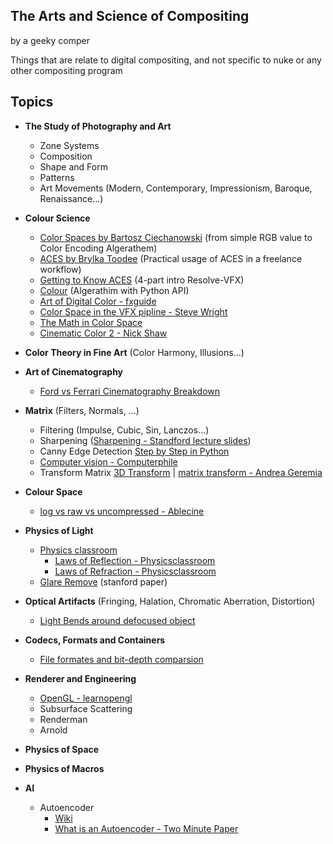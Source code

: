 ## The Arts and Science of Compositing
by a geeky comper

Things that are relate to digital compositing, and not specific to nuke or any other compositing program

## Topics
- **The Study of Photography and Art**
  - Zone Systems
  - Composition
  - Shape and Form
  - Patterns
  - Art Movements (Modern, Contemporary, Impressionism, Baroque, Renaissance...)
- **Colour Science**
  - [Color Spaces by Bartosz Ciechanowski](https://ciechanow.ski/color-spaces/) (from simple RGB value to Color Encoding Algerathem)
  - [ACES by Brylka Toodee](https://www.toodee.de/?page_id=752) (Practical usage of ACES in a freelance workflow)
  - [Getting to Know ACES](https://mixinglight.com/tutorial-series/getting-to-know-aces/) (4-part intro Resolve-VFX)
  - [Colour](https://github.com/colour-science/colour/blob/develop/README.rst) (Algerathim with Python API)
  - [Art of Digital Color - fxguide](https://www.fxguide.com/fxfeatured/the-art-of-digital-color/)
  - [Color Space in the VFX pipline - Steve Wright](https://www.fxecademy.com/color-spaces-of-the-vfx-pipeline)
  - [The Math in Color Space](https://thevfxdesk.com/2019/01/07/colorspace-for-cgi-artist-part-i/)
  - [Cinematic Color 2 - Nick Shaw](https://nick-shaw.github.io/cinematiccolor/)
- **Color Theory in Fine Art** (Color Harmony, Illusions...)
- **Art of Cinematography**
  - [Ford vs Ferrari Cinematography Breakdown](https://www.youtube.com/watch?v=o377W_ZwW5E)
- **Matrix** (Filters, Normals, ...)
  - Filtering (Impulse, Cubic, Sin, Lanczos...)
  - Sharpening ([Sharpening - Standford lecture slides](https://web.stanford.edu/class/cs448f/lectures/2.1/Sharpening.pdf))
  - Canny Edge Detection [Step by Step in Python](https://towardsdatascience.com/canny-edge-detection-step-by-step-in-python-computer-vision-b49c3a2d8123)
  - [Computer vision - Computerphile](https://www.youtube.com/playlist?list=PLzH6n4zXuckoRdljSlM2k35BufTYXNNeF)
  - Transform Matrix [3D Transform](https://www.tutorialspoint.com/computer_graphics/3d_transformation.htm) | [matrix transform - Andrea Geremia](http://www.andreageremia.it/tutorial_matrix_transform.html)

- **Colour Space**
  - [log vs raw vs uncompressed - Ablecine](https://www.abelcine.com/articles/blog-and-knowledge/tutorials-and-guides/raw-log-and-uncompressed-explained)
- **Physics of Light**
  - [Physics classroom](https://www.physicsclassroom.com/class)
    - [Laws of Reflection - Physicsclassroom](https://www.physicsclassroom.com/class/refln)
    - [Laws of Refraction - Physicsclassroom](https://www.physicsclassroom.com/class/refrn)
  - [Glare Remove](https://graphics.stanford.edu/papers/glare_removal/glare_removal.pdf) (stanford paper)
- **Optical Artifacts** (Fringing, Halation, Chromatic Aberration, Distortion)
  - [Light Bends around defocused object](https://physics.stackexchange.com/questions/111006/how-does-light-bend-around-my-finger-tip)
- **Codecs, Formats and Containers**
  - [File formates and bit-depth comparsion](https://taukeke.com/2014/10/comparing-bit-depth-and-format-for-colour-grading/)
- **Renderer and Engineering**
  - [OpenGL - learnopengl](https://learnopengl.com/)
  - Subsurface Scattering
  - Renderman
  - Arnold
- **Physics of Space**
- **Physics of Macros**
- **AI**
  - Autoencoder
    - [Wiki](https://en.wikipedia.org/wiki/Autoencoder)
    - [What is an Autoencoder - Two Minute Paper](https://www.youtube.com/watch?v=Rdpbnd0pCiI)

